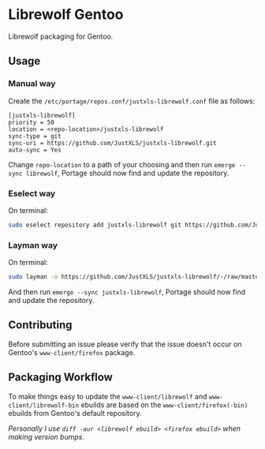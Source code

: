 # Librewolf Gentoo

Librewolf packaging for Gentoo.

## Usage

### Manual way

Create the `/etc/portage/repos.conf/justxls-librewolf.conf` file as follows:

```
[justxls-librewolf]
priority = 50
location = <repo-location>/justxls-librewolf
sync-type = git
sync-uri = https://github.com/JustXLS/justxls-librewolf.git
auto-sync = Yes
```

Change `repo-location` to a path of your choosing and then run `emerge --sync librewolf`, Portage should now find and update the repository.

### Eselect way

On terminal:

```bash
sudo eselect repository add justxls-librewolf git https://github.com/JustXLS/justxls-librewolf.git
```

### Layman way

On terminal:

```bash
sudo layman -o https://github.com/JustXLS/justxls-librewolf/-/raw/master/repository.xml -f -a justxls-librewolf
```

And then run `emerge --sync justxls-librewolf`, Portage should now find and update the repository.

## Contributing

Before submitting an issue please verify that the issue doesn't occur on Gentoo's `www-client/firefox` package.

## Packaging Workflow

To make things easy to update the `www-client/librewolf` and `www-client/librewolf-bin` ebuilds are based on the `www-client/firefox(-bin)` ebuilds from Gentoo's default repository.

_Personally I use `diff -aur <librewolf ebuild> <firefox ebuild>` when making version bumps._
